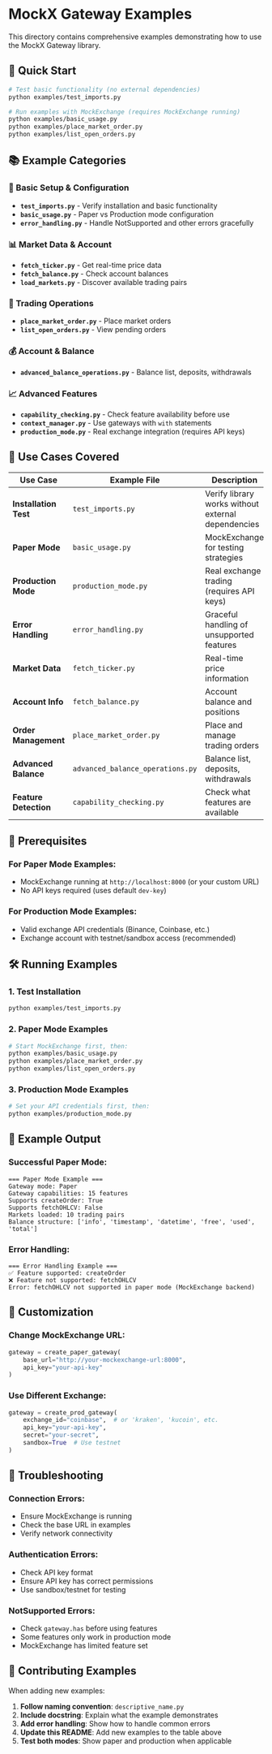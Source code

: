 # MockX Gateway Examples

This directory contains comprehensive examples demonstrating how to use the MockX Gateway library.

## 🚀 Quick Start

```bash
# Test basic functionality (no external dependencies)
python examples/test_imports.py

# Run examples with MockExchange (requires MockExchange running)
python examples/basic_usage.py
python examples/place_market_order.py
python examples/list_open_orders.py
```

## 📚 Example Categories

### **🔧 Basic Setup & Configuration**
- **`test_imports.py`** - Verify installation and basic functionality
- **`basic_usage.py`** - Paper vs Production mode configuration
- **`error_handling.py`** - Handle NotSupported and other errors gracefully

### **📊 Market Data & Account**
- **`fetch_ticker.py`** - Get real-time price data
- **`fetch_balance.py`** - Check account balances
- **`load_markets.py`** - Discover available trading pairs

### **💼 Trading Operations**
- **`place_market_order.py`** - Place market orders
- **`list_open_orders.py`** - View pending orders

### **💰 Account & Balance**
- **`advanced_balance_operations.py`** - Balance list, deposits, withdrawals

### **📈 Advanced Features**
- **`capability_checking.py`** - Check feature availability before use
- **`context_manager.py`** - Use gateways with `with` statements
- **`production_mode.py`** - Real exchange integration (requires API keys)

## 🎯 Use Cases Covered

| Use Case | Example File | Description |
|----------|--------------|-------------|
| **Installation Test** | `test_imports.py` | Verify library works without external dependencies |
| **Paper Mode** | `basic_usage.py` | MockExchange for testing strategies |
| **Production Mode** | `production_mode.py` | Real exchange trading (requires API keys) |
| **Error Handling** | `error_handling.py` | Graceful handling of unsupported features |
| **Market Data** | `fetch_ticker.py` | Real-time price information |
| **Account Info** | `fetch_balance.py` | Account balance and positions |
| **Order Management** | `place_market_order.py` | Place and manage trading orders |
| **Advanced Balance** | `advanced_balance_operations.py` | Balance list, deposits, withdrawals |
| **Feature Detection** | `capability_checking.py` | Check what features are available |

## 🔑 Prerequisites

### **For Paper Mode Examples:**
- MockExchange running at `http://localhost:8000` (or your custom URL)
- No API keys required (uses default `dev-key`)

### **For Production Mode Examples:**
- Valid exchange API credentials (Binance, Coinbase, etc.)
- Exchange account with testnet/sandbox access (recommended)

## 🛠️ Running Examples

### **1. Test Installation**
```bash
python examples/test_imports.py
```

### **2. Paper Mode Examples**
```bash
# Start MockExchange first, then:
python examples/basic_usage.py
python examples/place_market_order.py
python examples/list_open_orders.py
```

### **3. Production Mode Examples**
```bash
# Set your API credentials first, then:
python examples/production_mode.py
```

## 📖 Example Output

### **Successful Paper Mode:**
```
=== Paper Mode Example ===
Gateway mode: Paper
Gateway capabilities: 15 features
Supports createOrder: True
Supports fetchOHLCV: False
Markets loaded: 10 trading pairs
Balance structure: ['info', 'timestamp', 'datetime', 'free', 'used', 'total']
```

### **Error Handling:**
```
=== Error Handling Example ===
✅ Feature supported: createOrder
❌ Feature not supported: fetchOHLCV
Error: fetchOHLCV not supported in paper mode (MockExchange backend)
```

## 🔧 Customization

### **Change MockExchange URL:**
```python
gateway = create_paper_gateway(
    base_url="http://your-mockexchange-url:8000",
    api_key="your-api-key"
)
```

### **Use Different Exchange:**
```python
gateway = create_prod_gateway(
    exchange_id="coinbase",  # or 'kraken', 'kucoin', etc.
    api_key="your-api-key",
    secret="your-secret",
    sandbox=True  # Use testnet
)
```

## 🚨 Troubleshooting

### **Connection Errors:**
- Ensure MockExchange is running
- Check the base URL in examples
- Verify network connectivity

### **Authentication Errors:**
- Check API key format
- Ensure API key has correct permissions
- Use sandbox/testnet for testing

### **NotSupported Errors:**
- Check `gateway.has` before using features
- Some features only work in production mode
- MockExchange has limited feature set

## 📝 Contributing Examples

When adding new examples:

1. **Follow naming convention**: `descriptive_name.py`
2. **Include docstring**: Explain what the example demonstrates
3. **Add error handling**: Show how to handle common errors
4. **Update this README**: Add new examples to the table above
5. **Test both modes**: Show paper and production when applicable

